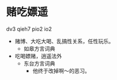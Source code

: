 # 赌吃嫖遥
dv3 qieh7 pio2 io2
+ 赌博、大吃大喝、乱搞性关系，任性玩乐。
  * 如皋方言词典
+ 吃喝嫖赌，逍遥法外
  * 东台方言词典
    - 他终于改掉啊～的恶习。

